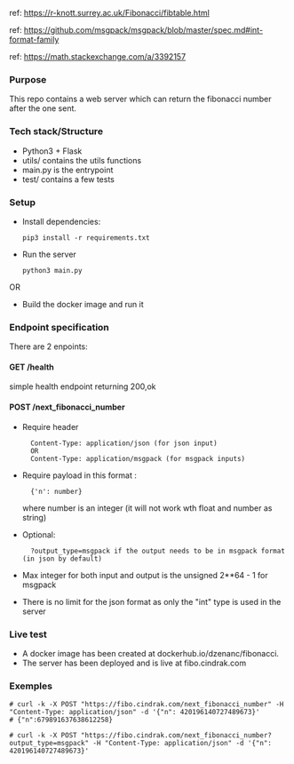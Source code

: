 ref: https://r-knott.surrey.ac.uk/Fibonacci/fibtable.html

ref: https://github.com/msgpack/msgpack/blob/master/spec.md#int-format-family

ref: https://math.stackexchange.com/a/3392157

### Purpose
This repo contains a web server which can return the fibonacci number after the one sent.

### Tech stack/Structure
- Python3 + Flask
- utils/ contains the utils functions
- main.py is the entrypoint
- test/ contains a few tests

### Setup
- Install dependencies: 

      pip3 install -r requirements.txt

- Run the server 

      python3 main.py

OR

- Build the docker image and run it

### Endpoint specification
There are 2 enpoints:
#### GET /health
simple health endpoint returning 200,ok
#### POST /next_fibonacci_number
- Require header 

        Content-Type: application/json (for json input) 
        OR
        Content-Type: application/msgpack (for msgpack inputs)

- Require payload in this format :

        {'n': number} 

    where number is an integer (it will not work wth float and number as string)
- Optional:

        ?output_type=msgpack if the output needs to be in msgpack format (in json by default)

- Max integer for both input and output is the unsigned 2**64 - 1 for msgpack
- There is no limit for the json format as only the "int" type is used in the server

### Live test
- A docker image has been created at dockerhub.io/dzenanc/fibonacci.
- The server has been deployed and is live at fibo.cindrak.com

### Exemples

    # curl -k -X POST "https://fibo.cindrak.com/next_fibonacci_number" -H "Content-Type: application/json" -d '{"n": 420196140727489673}'
    # {"n":679891637638612258}

    # curl -k -X POST "https://fibo.cindrak.com/next_fibonacci_number?output_type=msgpack" -H "Content-Type: application/json" -d '{"n": 420196140727489673}'
